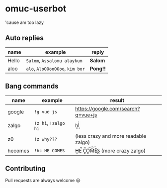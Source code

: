 # omuc-userbot
'cause am too lazy

## Auto replies

name    | example                        | reply
--------|--------------------------------|----------
Hello   | `Salom`, `Assalomu alaykum`    | **Salom**
aloo    | `alo`, `AloOOooOOoo`, `kim bor`| **Pong!!**

## Bang commands

name    | example              | result
--------|----------------------|-----------------------------------
google  | `!g vue js`          | https://google.com/search?q=vue+js
zalgo   | `!z hi`, `!zalgo hi` | h͈͢i̾͗
z0      | `!z why???`          | (less crazy and more readable zalgo)
hecomes | `!hc HE COMES`       | H̶̥E̚͟ C̟ͫO̟͡M̽͝Ē̶S̪̱ (more crazy zalgo)

 
## Contributing
Pull requests are always welcome 😃
